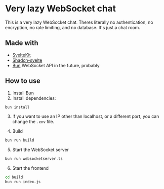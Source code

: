 # Very lazy WebSocket chat

This is a very lazy WebSocket chat. Theres literally no authentication, no
encryption, no rate limiting, and no database. It's just a chat room.

## Made with

- [SvelteKit](https://kit.svelte.dev/)
- [Shadcn-svelte](https://shadcn-svelte.com/)
- [Bun](https://bun.sh/) WebSocket API in the future, probably

## How to use

1. Install [Bun](https://bun.sh/)
2. Install dependencies:

```bash
bun install
```

3. If you want to use an IP other than localhost, or a different port, you
   can change the `.env` file.

4. Build

```bash
bun run build
```

5. Start the WebSocket server

```bash
bun run websocketserver.ts
```

6. Start the frontend

```bash
cd build
bun run index.js
```
